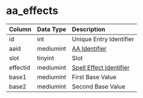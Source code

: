 # aa\_effects

| Column | Data Type | Description |
| :--- | :--- | :--- |
| id | int | Unique Entry Identifier |
| aaid | mediumint | [AA Identifier](aa_ability.md) |
| slot | tinyint | Slot |
| effectid | mediumint | [Spell Effect Identifier](https://eqemu.gitbook.io/server/categories/spells/spell-effect-ids) |
| base1 | mediumint | First Base Value |
| base2 | mediumint | Second Base Value |

